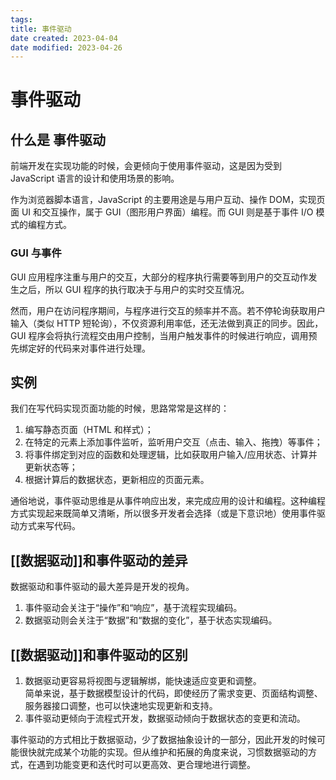 ```yaml
---
tags:
title: 事件驱动
date created: 2023-04-04
date modified: 2023-04-26
---
```


# 事件驱动

## 什么是 事件驱动

前端开发在实现功能的时候，会更倾向于使用事件驱动，这是因为受到 JavaScript 语言的设计和使用场景的影响。

作为浏览器脚本语言，JavaScript 的主要用途是与用户互动、操作 DOM，实现页面 UI 和交互操作，属于 GUI（图形用户界面）编程。而 GUI 则是基于事件 I/O 模式的编程方式。

### GUI 与事件

GUI 应用程序注重与用户的交互，大部分的程序执行需要等到用户的交互动作发生之后，所以 GUI 程序的执行取决于与用户的实时交互情况。

然而，用户在访问程序期间，与程序进行交互的频率并不高。若不停轮询获取用户输入（类似 HTTP 短轮询），不仅资源利用率低，还无法做到真正的同步。因此，GUI 程序会将执行流程交由用户控制，当用户触发事件的时候进行响应，调用预先绑定好的代码来对事件进行处理。

## 实例

我们在写代码实现页面功能的时候，思路常常是这样的：

1. 编写静态页面（HTML 和样式）；
2. 在特定的元素上添加事件监听，监听用户交互（点击、输入、拖拽）等事件；
3. 将事件绑定到对应的函数和处理逻辑，比如获取用户输入/应用状态、计算并更新状态等；
4. 根据计算后的数据状态，更新相应的页面元素。

通俗地说，事件驱动思维是从事件响应出发，来完成应用的设计和编程。这种编程方式实现起来既简单又清晰，所以很多开发者会选择（或是下意识地）使用事件驱动方式来写代码。

## [[数据驱动]]和事件驱动的差异

数据驱动和事件驱动的最大差异是开发的视角。

1. 事件驱动会关注于“操作”和“响应”，基于流程实现编码。
2. 数据驱动则会关注于“数据”和“数据的变化”，基于状态实现编码。

## [[数据驱动]]和事件驱动的区别

1. 数据驱动更容易将视图与逻辑解绑，能快速适应变更和调整。  
   简单来说，基于数据模型设计的代码，即使经历了需求变更、页面结构调整、服务器接口调整，也可以快速地实现更新和支持。
2. 事件驱动更倾向于流程式开发，数据驱动倾向于数据状态的变更和流动。

事件驱动的方式相比于数据驱动，少了数据抽象设计的一部分，因此开发的时候可能很快就完成某个功能的实现。但从维护和拓展的角度来说，习惯数据驱动的方式，在遇到功能变更和迭代时可以更高效、更合理地进行调整。
